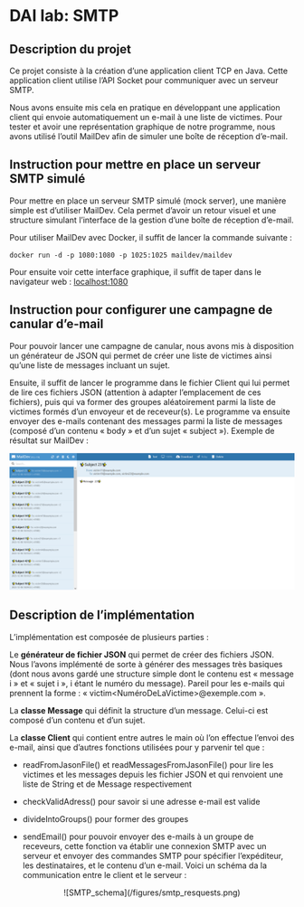 DAI lab: SMTP
=============

Description du projet
----------
Ce projet consiste à la création d’une application client TCP en Java.  Cette application client utilise l’API Socket pour communiquer avec un serveur SMTP.

Nous avons ensuite mis cela en pratique en développant une application client qui envoie automatiquement un e-mail à une liste de victimes. Pour tester et avoir une représentation graphique de notre programme, nous avons utilisé l’outil MailDev afin de simuler une boîte de réception d’e-mail.

Instruction pour mettre en place un serveur SMTP simulé
----------
Pour mettre en place un serveur SMTP simulé (mock server), une manière simple est d’utiliser MailDev. Cela permet d’avoir un retour visuel et une structure simulant l’interface de la gestion d’une boîte de réception d’e-mail.

Pour utiliser MailDev avec Docker, il suffit de lancer la commande suivante :

    docker run -d -p 1080:1080 -p 1025:1025 maildev/maildev

Pour ensuite voir cette interface graphique, il suffit de taper dans le navigateur web :
[localhost:1080](http://localhost:1080)


Instruction pour configurer une campagne de canular d’e-mail
----------
Pour pouvoir lancer une campagne de canular, nous avons mis à disposition un générateur de JSON qui permet de créer une liste de victimes ainsi qu’une liste de messages incluant un sujet.

Ensuite, il suffit de lancer le programme dans le fichier Client qui lui permet de lire ces fichiers JSON (attention à adapter l’emplacement de ces fichiers), puis qui va former des groupes aléatoirement parmi la liste de victimes formés d’un envoyeur et de receveur(s). Le programme va ensuite envoyer des e-mails contenant des messages parmi la liste de messages (composé d’un contenu « body » et d’un sujet « subject »). Exemple de résultat sur MailDev :

![MailDev_result](/figures/maildev.PNG)

Description de l’implémentation
----------
L’implémentation est composée de plusieurs parties :

Le **générateur de fichier JSON** qui permet de créer des fichiers JSON. Nous l’avons implémenté de sorte à générer des messages très basiques (dont nous avons gardé une structure simple dont le contenu est « message i » et « sujet i », i étant le numéro du message). Pareil pour les e-mails qui prennent la forme : « victim<NuméroDeLaVictime>@exemple.com ».

La **classe Message** qui définit la structure d’un message. Celui-ci est composé d’un contenu et d’un sujet.

La **classe Client** qui contient entre autres le main où l’on effectue l’envoi des e-mail, ainsi que d’autres fonctions utilisées pour y parvenir tel que :

* readFromJasonFile() et readMessagesFromJasonFile() pour lire les victimes et les messages depuis les fichier JSON et qui renvoient une liste de String et de Message respectivement

* checkValidAdress() pour savoir si une adresse e-mail est valide

* divideIntoGroups() pour former des groupes

* sendEmail() pour pouvoir envoyer des e-mails à un groupe de receveurs, cette fonction va établir une connexion SMTP avec un serveur et envoyer des commandes SMTP pour spécifier l’expéditeur, les destinataires, et le contenu d’un e-mail. Voici un schéma da la communication entre le client et le serveur :

<div align="center">
  ![SMTP_schema](/figures/smtp_resquests.png)
</div>
